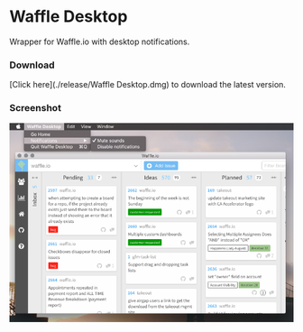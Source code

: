# Waffle Desktop

Wrapper for Waffle.io with desktop notifications.

### Download

[Click here](./release/Waffle Desktop.dmg) to download the latest version.

### Screenshot

![Application preview](./preview.png)
